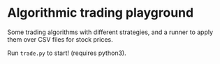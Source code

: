 # Algorithmic trading playground

Some trading algorithms with different strategies, and a runner to apply them over CSV files for stock prices.

Run `trade.py` to start! (requires python3).